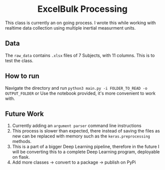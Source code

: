 # <div align="center">ExcelBulk Processing</div>

This class is currently an on going process. I wrote this while working with realtime data collection using multiple inertial measurment units. 
## Data
The ```raw_data``` contains ```.xlsx``` files of 7 Subjects, with 11 columns. This is to test the class.

## How to run
Navigate the directory and run ```python3 main.py -i FOLDER_TO_READ -o OUTPUT_FOLDER```
or
Use the notebook provided, it's more convenient to work with.

## Future Work
1. Currently adding an ```argument parser``` command line instructions
2. This process is slower than expected, there instead of saving the files as new can be replaced with memory such as the ```keras.preprocessing``` methods.
3. This is a part of a bigger Deep Learning pipeline, therefore in the future I will be converting this to a complete Deep Learning program, deployable on flask.
4. Add more classes -> convert to a package -> publish on PyPi
